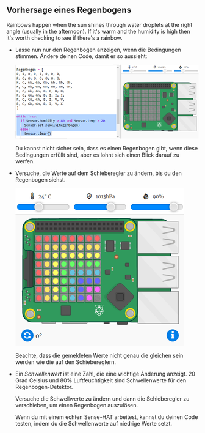 ## Vorhersage eines Regenbogens

Rainbows happen when the sun shines through water droplets at the right angle (usually in the afternoon). If it's warm and the humidity is high then it's worth checking to see if there's a rainbow.

+ Lasse nun nur den Regenbogen anzeigen, wenn die Bedingungen stimmen. Ändere deinen Code, damit er so aussieht:
    
    ![Screenshot](images/rainbow-check.png)
    
    Du kannst nicht sicher sein, dass es einen Regenbogen gibt, wenn diese Bedingungen erfüllt sind, aber es lohnt sich einen Blick darauf zu werfen.

+ Versuche, die Werte auf dem Schieberegler zu ändern, bis du den Regenbogen siehst.
    
    ![screenshot](images/rainbow-trigger.png)
    
    Beachte, dass die gemeldeten Werte nicht genau die gleichen sein werden wie die auf den Schiebereglern.

+ Ein *Schwellenwert* ist eine Zahl, die eine wichtige Änderung anzeigt. 20 Grad Celsius und 80% Luftfeuchtigkeit sind Schwellenwerte für den Regenbogen-Detektor.
    
    Versuche die Schwellwerte zu ändern und dann die Schieberegler zu verschieben, um einen Regenbogen auszulösen.
    
    Wenn du mit einem echten Sense-HAT arbeitest, kannst du deinen Code testen, indem du die Schwellenwerte auf niedrige Werte setzt.